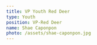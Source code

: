 ```yaml
---
title: VP Youth Red Deer
type: Youth
position: VP-Red Deer
name: Shae Caponpon
photo: /assets/shae-caponpon.jpg
---
```



